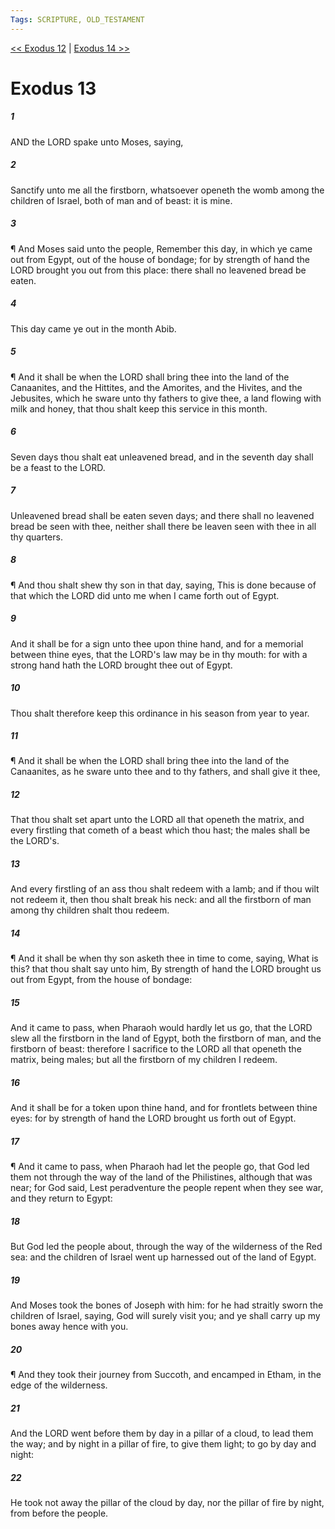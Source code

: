 ```yaml
---
Tags: SCRIPTURE, OLD_TESTAMENT
---
```


[<< Exodus 12](OLD_TESTAMENT/02_Exodus/Exodus_12.md) | [Exodus 14 >>](OLD_TESTAMENT/02_Exodus/Exodus_14.md)

# Exodus 13

##### 1

AND the LORD spake unto Moses, saying,

##### 2

Sanctify unto me all the firstborn, whatsoever openeth the womb among the children of Israel, both of man and of beast: it is mine.

##### 3

¶ And Moses said unto the people, Remember this day, in which ye came out from Egypt, out of the house of bondage; for by strength of hand the LORD brought you out from this place: there shall no leavened bread be eaten.

##### 4

This day came ye out in the month Abib.

##### 5

¶ And it shall be when the LORD shall bring thee into the land of the Canaanites, and the Hittites, and the Amorites, and the Hivites, and the Jebusites, which he sware unto thy fathers to give thee, a land flowing with milk and honey, that thou shalt keep this service in this month.

##### 6

Seven days thou shalt eat unleavened bread, and in the seventh day shall be a feast to the LORD.

##### 7

Unleavened bread shall be eaten seven days; and there shall no leavened bread be seen with thee, neither shall there be leaven seen with thee in all thy quarters.

##### 8

¶ And thou shalt shew thy son in that day, saying, This is done because of that which the LORD did unto me when I came forth out of Egypt.

##### 9

And it shall be for a sign unto thee upon thine hand, and for a memorial between thine eyes, that the LORD's law may be in thy mouth: for with a strong hand hath the LORD brought thee out of Egypt.

##### 10

Thou shalt therefore keep this ordinance in his season from year to year.

##### 11

¶ And it shall be when the LORD shall bring thee into the land of the Canaanites, as he sware unto thee and to thy fathers, and shall give it thee,

##### 12

That thou shalt set apart unto the LORD all that openeth the matrix, and every firstling that cometh of a beast which thou hast; the males shall be the LORD's.

##### 13

And every firstling of an ass thou shalt redeem with a lamb; and if thou wilt not redeem it, then thou shalt break his neck: and all the firstborn of man among thy children shalt thou redeem.

##### 14

¶ And it shall be when thy son asketh thee in time to come, saying, What is this? that thou shalt say unto him, By strength of hand the LORD brought us out from Egypt, from the house of bondage:

##### 15

And it came to pass, when Pharaoh would hardly let us go, that the LORD slew all the firstborn in the land of Egypt, both the firstborn of man, and the firstborn of beast: therefore I sacrifice to the LORD all that openeth the matrix, being males; but all the firstborn of my children I redeem.

##### 16

And it shall be for a token upon thine hand, and for frontlets between thine eyes: for by strength of hand the LORD brought us forth out of Egypt.

##### 17

¶ And it came to pass, when Pharaoh had let the people go, that God led them not through the way of the land of the Philistines, although that was near; for God said, Lest peradventure the people repent when they see war, and they return to Egypt:

##### 18

But God led the people about, through the way of the wilderness of the Red sea: and the children of Israel went up harnessed out of the land of Egypt.

##### 19

And Moses took the bones of Joseph with him: for he had straitly sworn the children of Israel, saying, God will surely visit you; and ye shall carry up my bones away hence with you.

##### 20

¶ And they took their journey from Succoth, and encamped in Etham, in the edge of the wilderness.

##### 21

And the LORD went before them by day in a pillar of a cloud, to lead them the way; and by night in a pillar of fire, to give them light; to go by day and night:

##### 22

He took not away the pillar of the cloud by day, nor the pillar of fire by night, from before the people.
